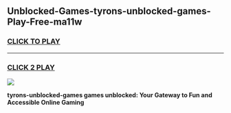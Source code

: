 
## Unblocked-Games-tyrons-unblocked-games-Play-Free-ma11w
<h3>
<a href="https://premium76.site?title=tyrons-unblocked-games&ref=21A">CLICK TO PLAY</a></h3>
<hr>

<h3>
<a href="https://premium76.site?title=tyrons-unblocked-games&ref=21A">CLICK 2 PLAY</a>
  
</h3>

<a href="https://premium76.site?title=tyrons-unblocked-games&ref=21A"><img src="https://clearcache.store/games.png"></a>


**tyrons-unblocked-games games unblocked: Your Gateway to Fun and Accessible Online Gaming**
